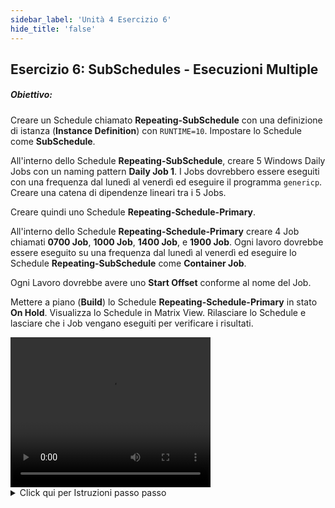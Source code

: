 ```yaml
---
sidebar_label: 'Unità 4 Esercizio 6'
hide_title: 'false'
---
```


## Esercizio 6: SubSchedules - Esecuzioni Multiple

##### Obiettivo:

Creare un Schedule chiamato **Repeating-SubSchedule** con una definizione di istanza (**Instance Definition**) con ```RUNTIME=10```. Impostare lo Schedule come **SubSchedule**.

All'interno dello Schedule **Repeating-SubSchedule**, creare 5 Windows Daily Jobs con un naming pattern **Daily Job 1**. I Jobs dovrebbero essere eseguiti con una frequenza dal lunedì al venerdì ed eseguire il programma ```genericp```. Creare una catena di dipendenze lineari tra i 5 Jobs.

Creare quindi uno Schedule **Repeating-Schedule-Primary**.

All'interno dello Schedule **Repeating-Schedule-Primary** creare 4 Job chiamati **0700 Job**, **1000 Job**, **1400 Job**, e **1900 Job**. Ogni lavoro dovrebbe essere eseguito su una frequenza dal lunedì al venerdì ed eseguire lo Schedule **Repeating-SubSchedule** come **Container Job**.

Ogni Lavoro dovrebbe avere uno **Start Offset** conforme al nome del Job.

Mettere a piano (**Build**) lo Schedule **Repeating-Schedule-Primary** in stato **On Hold**. Visualizza lo Schedule in Matrix View. Rilasciare lo Schedule e lasciare che i Job vengano eseguiti per verificare i risultati.


<div>
<video width="320" height="240" controls>
  <source src="videobasic/U4E6.mp4" type="video/mp4"></source>
Your browser does not support the video tag.
</video>
</div>

<details>

<summary>Click qui per Istruzioni passo passo</summary>

**Creare SubSchedule**  

1. Nel menù **Administration** fare clic su **Schedule Master**.
2. Fare clic sul pulsante **Add** nella barra degli strumenti di **Schedule Master**.
3. Nella casella di testo **Name** digitare **Repeating-SubSchedule**.
4. Nella casella di testo **Documentation** inserire **"This is the Daily SubSchedule"**.
5. Nel riquadro **Start Time** notare il valore di default ```00:00``` (mezzanotte).
6. Mantieni le impostazioni predefinite selezionate per i **Workdays per Week** per l'esecuzione dello Schedule.
7. Nel riquadro **Schedule Properties** selezionare l'opzione **SubSchedule**.
8. Fare clic sul pulsante **Save** nella barra degli strumenti di **Schedule Master**.
9. Fare clic sulla scheda **Instance Definition** e inserire il valore della Instanza nel campo **Define Property Values**: ```RUNTIME=10```
10. Fare clic sul pulsante **Add**.
11. Salvare lo Schedule **Repeating-SubSchedule** e chiudere la scheda **Schedule Master**.

**Aggiungere i Job al SubSchedule**

12. Nel menù **Administration** fare doppio clic su **Job Master**.
13. Selezionare lo Schedule **Repeating-SubSchedule**.
14. Fare clic sul pulsante **Add** nella barra strumenti **Job Master** per aggiungere un altro Job.
15. Nella casella di testo **Name** inserire **Daily Job 1**.
16. Nell'elenco a discesa **Job Type** selezionare ```Windows```.
17. Nell'elenco a discesa **Primary Machine** selezionare ```SMATraining```.
18. Nell'elenco a discesa **User ID** selezionare ```SMATRAINING\SMAUSER```.
19. Nella **Command Line**, digitare **Ctrl+F** e selezionare una command line come : ```"[[MI.PathWindows]]\genericp.exe" -t[[SI.RUNTIME]] -e0```
20. Fare clic sul pulsante **Save** nella barra strumenti **Job Master**.
21. Fare clic sulla scheda **Frequency**.
22. All'interno la lista **Frequency** fare clic sul pulsante **Add**.
23. Scegliere l'opzione **Use existing Frequency**.
24. Nell'elenco a discesa **Frequency** selezionare ```Mon-Fri-N```.
25. Fare clic su **Next**.
26. Fare clic sul pulsante **Finish**.
27. Aggiungere **Documentazione** al Job
28. Nell'elenco a discesa **Job Master** assicurarsi di avere selezionato lo Schedule **Repeating-SubSchedule** e fare clic sul pulsante **Copy** o premere **Ctrl+Insert**.
29. Nominare il Job **Daily Job 2**.
30. Fare clic su **OK**.
31. Cambiare la **Documentazione** se necessario.
32. Ripetere i passi dal 27 al 30 per creare i job **Daily Job 3**, **Daily Job 4**, e **Daily Job 5**.
33. Chiudere la scheda **Job Master** e utilizzare il **Workflow Designer** per creare le **Dipendenze**.
34. Chiudere la scheda **Workflow Designer** quando terminato.

**Creare lo Schedule Principale**

35. Nel menù **Administration** fare doppio clic su **Schedule Master**.
36. Fare clic sul pulsante **Add** nella barra strumenti **Schedule Master** per aggiungere un altro Job.
37. Nella casella di testo **Name** inserire **Repeating-Schedule-Primary**.
38. Nella casella di testo **Documentation** inserire **This is the Primary Schedule for the Repeating SubSchedule example**.
39. Nel riquadro **Start Time** notare il valore di default ```00:00``` (mezzanotte).
40. Mantieni le impostazioni predefinite selezionate per i **Workdays per Week** per l'esecuzione dello Schedule.
41. Fare clic sul pulsante **Save** nella barra degli strumenti di **Schedule Master**.
42. Chiudere la schdea **Schedule Master**.

**Aggiungere il SubSchedule come Container Job nel Primary Schedule**

43. Nel menù **Administration** fare doppio clic su **Job Master**.
44. Selezionare **Repeating-Schedule-Primary** nell'elenco a discesa **Schedule**.
45. Fare clic sul pulsante **Add** nella barra strumenti **Job Master**.
46. Nella casella di testo **Name** digitare **0700 Job**.
47. Nell'elenco a discesa **Job Type** selezionare **Container**.
48. Nell'elenco a discesa **Schedule to run as SubSchedule** selezionare **Repeating-SubSchedule**.
49. Fare clic sul pulsante **Save** nella barra strumenti **Job Master**.
50. Fare clic sulla scheda **Frequency**.
51. All'interno la lista **Frequency** fare clic sul pulsante **Add**.
52. Scegliere l'opzione **Use existing Frequency**.
53. Nell'elenco a discesa **Frequency** selezionare ```Mon-Fri-N```.
54. Fare clic su Next e poi **Finish**.
55. Nel riquadro **Start Offset** inserire ```07:00```.
56. Fare clic sul pulsante **Save** nella barra strumenti **Job Master**.
57. Selezionare la scheda **Documentation**.
58. Nella casella di testo **Documentation** inserire **This is a container Job that has the Daily Jobs**.
59. Fare clic sul pulsante **Save** nella barra strumenti **Job Master**.
60. Sempre nella barra strumenti di **Job Master** fare clic sul pulsante **Copy**.
61. Nominare il Job **1000 Job**.
62. Fare clic sul pulsante **OK**.
63. Fare clic sulla scheda **Frequency**.
64. Aggiornare il riquadro **Start Offset** con ```10:00``` e **Salvare** il Job.
65. Ripetere i passo da 59 a 63 per creare i Job **1400 Job** e **1900 Job** con esecuzione alle ```14``` e alle ```19```. PEr fare questo sarà necessario agire sullo **Start Offset** di questi Jobs. Cambiare la documentazione se necessario.
66. Chiudere tutte le schede.

**Messa a piano dello Schedule**

67. Nel Menù **Operation** fare doppio clic su **Schedule Build**.
68. Il SubSchedule è visibile ? Perchè ?
69. Fare clic su **Repeating-Schedule-Primary** e fare clic sul pulsante **Build**.
70. Nella schermata delle **Build Properties** mantenere selezionato **On Hold** e fare clic su **OK**. Questo metterà a piano lo Schedule per la sola giornata di oggi.
71. Chiudere la schermata di build degli **Schedule**.
72. nel Menù **Operations**, aprire la vista **List** o **Matrix** o utilizzare il **Solution Manager** per controllare i risultati.
73. **Rilasciare lo Schedule** e lascire che i Job vengano eseguiti.

</details>